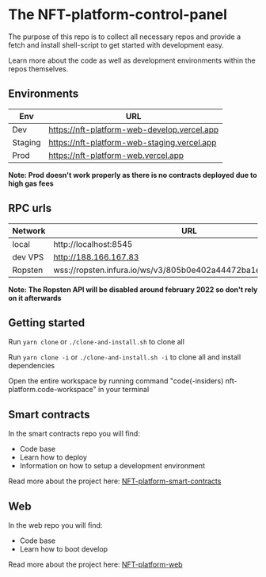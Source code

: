 # The NFT-platform-control-panel

The purpose of this repo is to collect all necessary repos and provide a fetch and install shell-script to get started with development easy.

Learn more about the code as well as development environments within the repos themselves.

## Environments

| Env     | URL                                         |
| ------- | ------------------------------------------- |
| Dev     | https://nft-platform-web-develop.vercel.app |
| Staging | https://nft-platform-web-staging.vercel.app |
| Prod    | https://nft-platform-web.vercel.app         |

**Note: Prod doesn't work properly as there is no contracts deployed due to high gas fees**

## RPC urls

| Network | URL                                                            | ChainID |
| ------- | -------------------------------------------------------------- | ------- |
| local   | http://localhost:8545                                          | 1337    |
| dev VPS | http://188.166.167.83                                          | 1337    |
| Ropsten | wss://ropsten.infura.io/ws/v3/805b0e402a44472ba1ea1ed42e5d4514 | 3       |

**Note: The Ropsten API will be disabled around february 2022 so don't rely on it afterwards**

## Getting started

Run `yarn clone` or `./clone-and-install.sh` to clone all

Run `yarn clone -i` or `./clone-and-install.sh -i` to clone all and install dependencies

Open the entire workspace by running command "code(-insiders) nft-platform.code-workspace" in your terminal

## Smart contracts

In the smart contracts repo you will find:

-   Code base
-   Learn how to deploy
-   Information on how to setup a development environment

Read more about the project here:
[NFT-platform-smart-contracts](https://github.com/magnuslundstrom/nft-platform-smart-contracts/)

## Web

In the web repo you will find:

-   Code base
-   Learn how to boot develop

Read more about the project here:
[NFT-platform-web](https://github.com/magnuslundstrom/nft-platform-web/)
